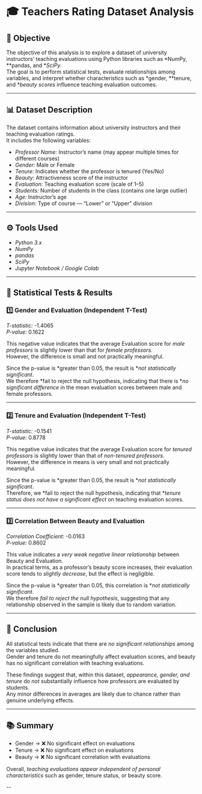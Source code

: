 # 🎓 Teachers Rating Dataset Analysis

## 🧭 Objective
The objective of this analysis is to explore a dataset of university instructors’ teaching evaluations using Python libraries such as *NumPy, **pandas, and **SciPy*.  
The goal is to perform statistical tests, evaluate relationships among variables, and interpret whether characteristics such as *gender, **tenure, and **beauty scores* influence teaching evaluation outcomes.

---

## 📊 Dataset Description
The dataset contains information about university instructors and their teaching evaluation ratings.  
It includes the following variables:

- *Professor Name:* Instructor’s name (may appear multiple times for different courses)  
- *Gender:* Male or Female  
- *Tenure:* Indicates whether the professor is tenured (Yes/No)  
- *Beauty:* Attractiveness score of the instructor  
- *Evaluation:* Teaching evaluation score (scale of 1–5)  
- *Students:* Number of students in the class (contains one large outlier)  
- *Age:* Instructor’s age  
- *Division:* Type of course — “Lower” or “Upper” division  

---

## ⚙ Tools Used
- *Python 3.x*
- *NumPy*
- *pandas*
- *SciPy*
- *Jupyter Notebook / Google Colab*

---

## 🧪 Statistical Tests & Results

### 1️⃣ Gender and Evaluation (Independent T-Test)
*T-statistic:* -1.4065  
*P-value:* 0.1622  

This negative value indicates that the average Evaluation score for *male professors* is slightly lower than that for *female professors*.  
However, the difference is small and not practically meaningful.  

Since the p-value is *greater than 0.05, the result is **not statistically significant*.  
We therefore *fail to reject the null hypothesis, indicating that there is **no significant difference* in the mean evaluation scores between male and female professors.

---

### 2️⃣ Tenure and Evaluation (Independent T-Test)
*T-statistic:* -0.1541  
*P-value:* 0.8778  

This negative value indicates that the average Evaluation score for *tenured professors* is slightly lower than that of *non-tenured professors*.  
However, the difference in means is very small and not practically meaningful.  

Since the p-value is *greater than 0.05, the result is **not statistically significant*.  
Therefore, we *fail to reject the null hypothesis, indicating that **tenure status does not have a significant effect* on teaching evaluation scores.

---

### 3️⃣ Correlation Between Beauty and Evaluation
*Correlation Coefficient:* -0.0163  
*P-value:* 0.8602  

This value indicates a *very weak negative linear relationship* between Beauty and Evaluation.  
In practical terms, as a professor’s beauty score increases, their evaluation score tends to *slightly decrease*, but the effect is negligible.  

Since the p-value is *greater than 0.05, this correlation is **not statistically significant*.  
We therefore *fail to reject the null hypothesis*, suggesting that any relationship observed in the sample is likely due to random variation.

---

## 🧩 Conclusion
All statistical tests indicate that there are *no significant relationships* among the variables studied.  
Gender and tenure do not meaningfully affect evaluation scores, and beauty has no significant correlation with teaching evaluations.  

These findings suggest that, within this dataset, *appearance, gender, and tenure* do *not* substantially influence how professors are evaluated by students.  
Any minor differences in averages are likely due to chance rather than genuine underlying effects.

---

## 📚 Summary
- Gender → ❌ No significant effect on evaluations  
- Tenure → ❌ No significant effect on evaluations  
- Beauty → ❌ No significant correlation with evaluations  

Overall, *teaching evaluations appear independent of personal characteristics* such as gender, tenure status, or beauty score.

--
